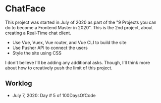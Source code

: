 # ChatFace

This project was started in July of 2020 as part of the "9 Projects you can do to become a Frontend Master in 2020". This is the 2nd project, about creating a Real-Time chat client. 

- Use Vue, Vuex, Vue router, and Vue CLI to build the site
- Use Pusher API to connect the users
- Style the site using CSS

I don't believe I'll be adding any additional asks. Though, I'll think more about how to creatively push the limit of this project. 

## Worklog
- July 7, 2020: Day # 5 of 100DaysOfCode

